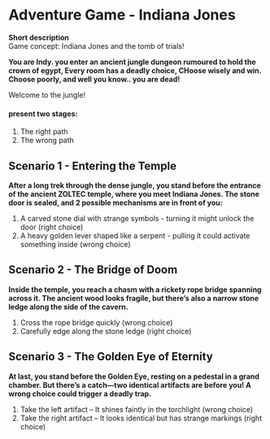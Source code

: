 # Adventure Game - Indiana Jones

**Short description** <br>
Game concept: Indiana Jones and the tomb of trials!

__You are Indy. you enter an ancient jungle dungeon rumoured to hold the crown of egypt, Every room has a deadly choice, CHoose wisely and win. Choose poorly, and well you know.. you are dead!__

Welcome to the jungle! <br> 

#### present two stages:
1. The right path
2. The wrong path

## Scenario 1 - Entering the Temple
__After a long trek through the dense jungle, you stand before the entrance of the ancient ZOLTEC temple, where you meet Indiana Jones. The stone door is sealed, and 2 possible mechanisms are in front of you:__
1. A carved stone dial with strange symbols - turning it might unlock the door (right choice)
2. A heavy golden lever shaped like a serpent - pulling it could activate something inside (wrong choice)

## Scenario 2 - The Bridge of Doom
__Inside the temple, you reach a chasm with a rickety rope bridge spanning across it. The ancient wood looks fragile, but there’s also a narrow stone ledge along the side of the cavern.__
1. Cross the rope bridge quickly (wrong choice)
2. Carefully edge along the stone ledge (right choice)

## Scenario 3 - The Golden Eye of Eternity
__At last, you stand before the Golden Eye, resting on a pedestal in a grand chamber. But there’s a catch—two identical artifacts are before you! A wrong choice could trigger a deadly trap.__
1. Take the left artifact – It shines faintly in the torchlight (wrong choice)
2. Take the right artifact – It looks identical but has strange markings (right choice)